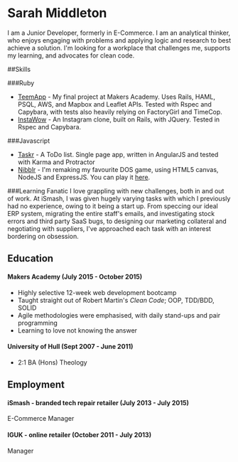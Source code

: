 # Sarah Middleton
  I am a Junior Developer, formerly in E-Commerce. I am an analytical thinker, who enjoys engaging with problems and applying logic and research to best achieve a solution. I'm looking for a workplace that challenges me, supports my learning, and advocates for clean code.

##Skills

###Ruby
- [TeemApp](https://github.com/Kyvyas/final_project) - My final project at Makers Academy. Uses Rails, HAML, PSQL, AWS, and Mapbox and Leaflet APIs. Tested with Rspec and Capybara, with tests also heavily relying on FactoryGirl and TimeCop.
- [InstaWow](https://github.com/tealpaintedduck/instagram-challenge) - An Instagram clone, built on Rails, with JQuery. Tested in Rspec and Capybara.

###Javascript
- [Taskr](https://github.com/tealpaintedduck/todo_challenge) - A ToDo list. Single page app, written in AngularJS and tested with Karma and Protractor
- [Nibblr](https://github.com/tealpaintedduck/nibbles) - I'm remaking my favourite DOS game, using HTML5 canvas, NodeJS and ExpressJS. You can play it [here](https://nibblr.herokuapp.com).

###Learning Fanatic
  I love grappling with new challenges, both in and out of work. At iSmash, I was given hugely varying tasks with which I previously had no experience, owing to it being a start up. From speccing our ideal ERP system, migrating the entire staff's emails, and investigating stock errors and third party SaaS bugs, to designing our marketing collateral and negotiating with suppliers, I've approached each task with an interest bordering on obsession.

## Education
#### Makers Academy (July 2015 - October 2015)
  - Highly selective 12-week web development bootcamp
  - Taught straight out of Robert Martin's *Clean Code*; OOP, TDD/BDD, SOLID
  - Agile methodologies were emphasised, with daily stand-ups and pair programming
  - Learning to love not knowing the answer

#### University of Hull (Sept 2007 - June 2011)
 - 2:1 BA (Hons) Theology

## Employment
#### iSmash - branded tech repair retailer (July 2013 - July 2015)
E-Commerce Manager

#### IGUK - online retailer (October 2011 - July 2013)
Manager